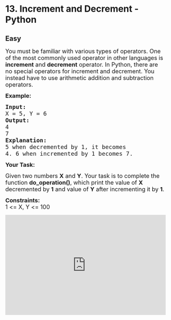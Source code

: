 # 13. Increment and Decrement - Python
## Easy 
<div class="problem-statement">
                <p></p><p><span style="font-size:18px">You must be familiar with various types of operators. One of the most commonly used operator in other languages is <strong>increment</strong> and <strong>decrement</strong> operator. In Python, there are no special operators for increment and decrement. You instead have to use arithmetic addition and subtraction operators.</span></p>

<p><span style="font-size:18px"><strong>Example:</strong></span></p>

<pre><span style="font-size:18px"><strong>Input:
</strong>X = 5, Y = 6
<strong>Output:</strong>
4
7
<strong>Explanation:</strong>
5 when decremented by 1, it becomes
4. 6 when incremented by 1 becomes 7.</span></pre>

<p><strong><span style="font-size:18px">Your Task:</span></strong></p>

<p><span style="font-size:18px">Given two numbers <strong>X</strong> and <strong>Y</strong>. Your task is to complete the function <strong>do_operation()</strong>, which print the value of <strong>X</strong> decremented by <strong>1</strong> and value of <strong>Y</strong> after incrementing it by <strong>1</strong>.</span></p>

<p><strong><span style="font-size:18px">Constraints:</span></strong><br>
<span style="font-size:18px">1 &lt;= X, Y&nbsp;&lt;= 100</span></p>

<p><iframe frameborder="0" height="315" src="https://www.youtube.com/embed/oiJUZbRIR7Y" width="560" style="max-width: 100%;"></iframe></p>
 <p></p>
            </div>